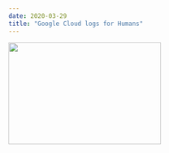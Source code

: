 ```yaml
---
date: 2020-03-29
title: "Google Cloud logs for Humans"
---
```


<img src="/images/gcplogs.gif" width="300" height="200" />

